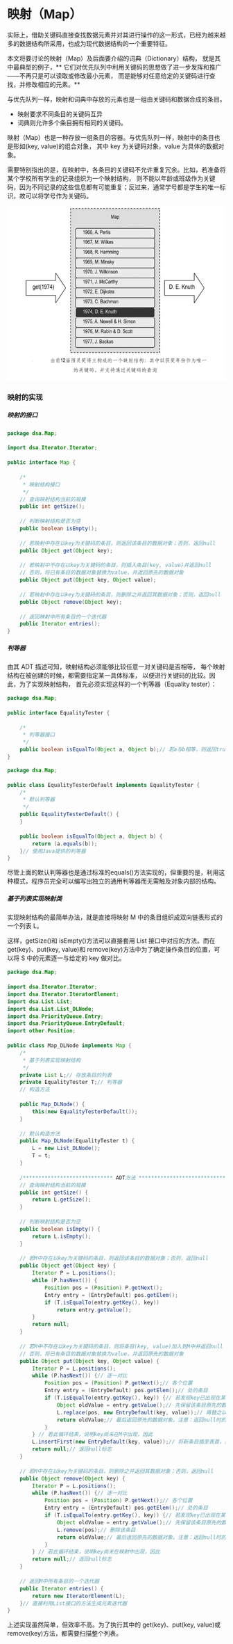 # 映射（Map）

实际上，借助关键码直接查找数据元素并对其进行操作的这一形式，已经为越来越多的数据结构所采用，也成为现代数据结构的一个重要特征。

本文将要讨论的映射（Map）及后面要介绍的词典（Dictionary）结构，
就是其中最典型的例子，** 它们对优先队列中利用关键码的思想做了进一步发挥和推广——不再只是可以读取或修改最小元素，
而是能够对任意给定的关键码进行查找，并修改相应的元素。**

与优先队列一样，映射和词典中存放的元素也是一组由关键码和数据合成的条目。

* 映射要求不同条目的关键码互异
* 词典则允许多个条目拥有相同的关键码。

映射（Map）也是一种存放一组条目的容器。与优先队列一样，映射中的条目也是形如(key, value)的组合对象，
其中 key 为关键码对象，value 为具体的数据对象。

需要特别指出的是，在映射中，各条目的关键码不允许重复冗余。比如，若准备将某个学校所有学生的记录组织为一个映射结构，
则不能以年龄或班级作为关键码，因为不同记录的这些信息都有可能重复；反过来，通常学号都是学生的唯一标识，故可以将学号作为关键码。

![](../image/c2/map-1.png)

### 映射的实现

##### 映射的接口

```java
package dsa.Map;

import dsa.Iterator.Iterator;

public interface Map {

    /*
     * 映射结构接口
     */
    // 查询映射结构当前的规模
    public int getSize();

    // 判断映射结构是否为空
    public boolean isEmpty();

    // 若映射中存在以key为关键码的条目，则返回该条目的数据对象；否则，返回null
    public Object get(Object key);

    // 若映射中不存在以key为关键码的条目，则插入条目(key, value)并返回null
    // 否则，将已有条目的数据对象替换为value，并返回原先的数据对象
    public Object put(Object key, Object value);

    // 若映射中存在以key为关键码的条目，则删除之并返回其数据对象；否则，返回null
    public Object remove(Object key);

    // 返回映射中所有条目的一个迭代器
    public Iterator entries();
}
```

##### 判等器
由其 ADT 描述可知，映射结构必须能够比较任意一对关键码是否相等，
每个映射结构在被创建的时候，都需要指定某一具体标准，
以便进行关键码的比较。因此，为了实现映射结构，
首先必须实现这样的一个判等器（Equality tester）：

```java
package dsa.Map;

public interface EqualityTester {

    /*
     * 判等器接口
     */
    public boolean isEqualTo(Object a, Object b);// 若a与b相等，则返回true；否则，返回false
}
```

```java
package dsa.Map;

public class EqualityTesterDefault implements EqualityTester {
    /*
     * 默认判等器
     */
    public EqualityTesterDefault() {
    }

    public boolean isEqualTo(Object a, Object b) {
        return (a.equals(b));
    }// 使用Java提供的判等器
}
```
尽管上面的默认判等器也是通过标准的equals()方法实现的，但重要的是，利用这种模式，程序员完全可以编写出独立的通用判等器而无需触及对象内部的结构。

##### 基于列表实现映射类 

实现映射结构的最简单办法，就是直接将映射 M 中的条目组织成双向链表形式的一个列表 L。

这样，getSize()和 isEmpty()方法可以直接套用 List 接口中对应的方法。而在 get(key)、put(key, value)和 remove(key)方法中为了确定操作条目的位置，可以将 S 中的元素逐一与给定的 key 做对比。

```java
package dsa.Map;

import dsa.Iterator.Iterator;
import dsa.Iterator.IteratorElement;
import dsa.List.List;
import dsa.List.List_DLNode;
import dsa.PriorityQueue.Entry;
import dsa.PriorityQueue.EntryDefault;
import other.Position;

public class Map_DLNode implements Map {
    /*
     * 基于列表实现映射结构
     */
    private List L;// 存放条目的列表
    private EqualityTester T;// 判等器
    // 构造方法

    public Map_DLNode() {
        this(new EqualityTesterDefault());
    }

    // 默认构造方法
    public Map_DLNode(EqualityTester t) {
        L = new List_DLNode();
        T = t;
    }

    /***************************** ADT方法 *****************************/
    // 查询映射结构当前的规模
    public int getSize() {
        return L.getSize();
    }

    // 判断映射结构是否为空
    public boolean isEmpty() {
        return L.isEmpty();
    }

    // 若M中存在以key为关键码的条目，则返回该条目的数据对象；否则，返回null
    public Object get(Object key) {
        Iterator P = L.positions();
        while (P.hasNext()) {
            Position pos = (Position) P.getNext();
            Entry entry = (EntryDefault) pos.getElem();
            if (T.isEqualTo(entry.getKey(), key))
                return entry.getValue();
        }
        return null;
    }

    // 若M中不存在以key为关键码的条目，则将条目(key, value)加入到M中并返回null
    // 否则，将已有条目的数据对象替换为value，并返回原先的数据对象
    public Object put(Object key, Object value) {
        Iterator P = L.positions();
        while (P.hasNext()) {// 逐一对比
            Position pos = (Position) P.getNext();// 各个位置
            Entry entry = (EntryDefault) pos.getElem();// 处的条目
            if (T.isEqualTo(entry.getKey(), key)) {// 若发现key已出现在某个条目中，则
                Object oldValue = entry.getValue();// 先保留该条目原先的数据对象
                L.replace(pos, new EntryDefault(key, value));// 再替之以新数据对象
                return oldValue;// 最后返回原先的数据对象。注意：返回null时的歧义
            }
        } // 若此循环结束，说明key尚未在M中出现，因此
        L.insertFirst(new EntryDefault(key, value));// 将新条目插至表首，并
        return null;// 返回null标志
    }

    // 若M中存在以key为关键码的条目，则删除之并返回其数据对象；否则，返回null
    public Object remove(Object key) {
        Iterator P = L.positions();
        while (P.hasNext()) {// 逐一对比
            Position pos = (Position) P.getNext();// 各个位置
            Entry entry = (EntryDefault) pos.getElem();// 处的条目
            if (T.isEqualTo(entry.getKey(), key)) {// 若发现key已出现在某个条目中，则
                Object oldValue = entry.getValue();// 先保留该条目原先的数据对象
                L.remove(pos);// 删除该条目
                return oldValue;// 最后返回原先的数据对象。注意：返回null时的歧义
            }
        } // 若此循环结束，说明key尚未在映射中出现，因此
        return null;// 返回null标志
    }

    // 返回M中所有条目的一个迭代器
    public Iterator entries() {
        return new IteratorElement(L);
    }// 直接利用List接口的方法生成元素迭代器
}
```

上述实现虽然简单，但效率不高。为了执行其中的 get(key)、put(key, value)或 remove(key)方法，都需要扫描整个列表。
